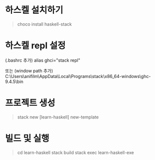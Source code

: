 # 하스켈 설치하기
> choco install haskell-stack

# 하스켈 repl 설정
(.bashrc 추가)
alias ghci="stack repl"

또는
(window path 추가)
C:\Users\anifilm\AppData\Local\Programs\stack\x86_64-windows\ghc-9.4.5\bin


# 프로젝트 생성
> stack new [learn-haskell] new-template

# 빌드 및 실행
> cd learn-haskell
> stack build
> stack exec learn-haskell-exe
